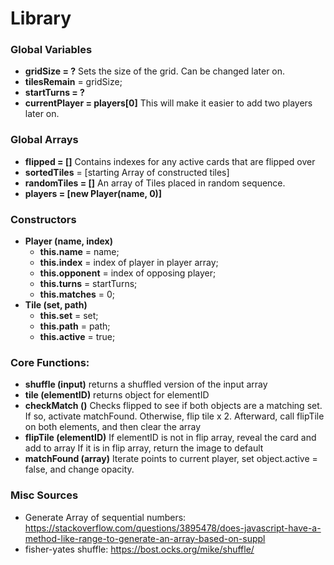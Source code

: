 # **Library**

### Global Variables
- **gridSize = ?**
Sets the size of the grid.  Can be changed later on.
- **tilesRemain** = gridSize;
- **startTurns = ?**
- **currentPlayer = players[0]**
This will make it easier to add two players later on.

### Global Arrays
- **flipped = []**
Contains indexes for any active cards that are flipped over
- **sortedTiles** = [starting Array of constructed tiles]
- **randomTiles = []**
An array of Tiles placed in random sequence.
- **players = [new Player(name, 0)]**

### Constructors
- **Player (name, index)**
    * **this.name** = name;
    * **this.index** = index of player in player array;
    * **this.opponent** = index of opposing player;
    * **this.turns** = startTurns;
    * **this.matches** = 0;
- **Tile (set, path)**
    * **this.set** = set;
    * **this.path** = path;
    * **this.active** = true;

### Core Functions:

* **shuffle (input)**
returns a shuffled version of the input array
* **tile (elementID)**
returns object for elementID
* **checkMatch ()**
Checks flipped to see if both objects are a matching set.  If so, activate matchFound.  Otherwise, flip tile x 2.
Afterward, call flipTile on both elements, and then clear the array
* **flipTile (elementID)**
If elementID is not in flip array, reveal the card and add to array
If it is in flip array, return the image to default
* **matchFound (array)**
Iterate points to current player, set object.active = false, and change opacity.

### Misc Sources
* Generate Array of sequential numbers:  https://stackoverflow.com/questions/3895478/does-javascript-have-a-method-like-range-to-generate-an-array-based-on-suppl
* fisher-yates shuffle: https://bost.ocks.org/mike/shuffle/
